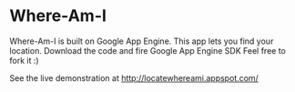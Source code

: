 Where-Am-I
==========
Where-Am-I is built on Google App Engine.
This app lets you find your location.
Download the code and fire Google App Engine SDK
Feel free to fork it :)

See the live demonstration at http://locatewhereami.appspot.com/
